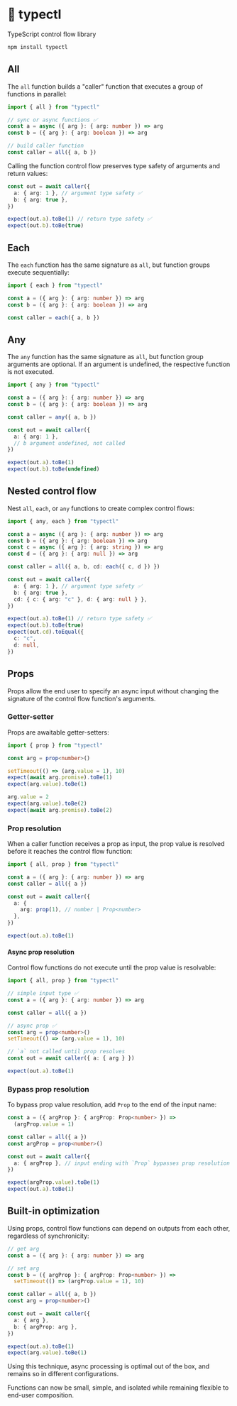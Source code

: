 # 🚰 typectl

TypeScript control flow library

```bash
npm install typectl
```

## All

The `all` function builds a "caller" function that executes a group of functions in parallel:

```typescript
import { all } from "typectl"

// sync or async functions ✅
const a = async ({ arg }: { arg: number }) => arg
const b = ({ arg }: { arg: boolean }) => arg

// build caller function
const caller = all({ a, b })
```

Calling the function control flow preserves type safety of arguments and return values:

```typescript
const out = await caller({
  a: { arg: 1 }, // argument type safety ✅
  b: { arg: true },
})

expect(out.a).toBe(1) // return type safety ✅
expect(out.b).toBe(true)
```

## Each

The `each` function has the same signature as `all`, but function groups execute sequentially:

```typescript
import { each } from "typectl"

const a = ({ arg }: { arg: number }) => arg
const b = ({ arg }: { arg: boolean }) => arg

const caller = each({ a, b })
```

## Any

The `any` function has the same signature as `all`, but function group arguments are optional. If an argument is undefined, the respective function is not executed.

```typescript
import { any } from "typectl"

const a = ({ arg }: { arg: number }) => arg
const b = ({ arg }: { arg: boolean }) => arg

const caller = any({ a, b })

const out = await caller({
  a: { arg: 1 },
  // b argument undefined, not called
})

expect(out.a).toBe(1)
expect(out.b).toBe(undefined)
```

## Nested control flow

Nest `all`, `each`, or `any` functions to create complex control flows:

```typescript
import { any, each } from "typectl"

const a = async ({ arg }: { arg: number }) => arg
const b = ({ arg }: { arg: boolean }) => arg
const c = async ({ arg }: { arg: string }) => arg
const d = ({ arg }: { arg: null }) => arg

const caller = all({ a, b, cd: each({ c, d }) })

const out = await caller({
  a: { arg: 1 }, // argument type safety ✅
  b: { arg: true },
  cd: { c: { arg: "c" }, d: { arg: null } },
})

expect(out.a).toBe(1) // return type safety ✅
expect(out.b).toBe(true)
expect(out.cd).toEqual({
  c: "c",
  d: null,
})
```

## Props

Props allow the end user to specify an async input without changing the signature of the control flow function's arguments.

### Getter-setter

Props are awaitable getter-setters:

```typescript
import { prop } from "typectl"

const arg = prop<number>()

setTimeout(() => (arg.value = 1), 10)
expect(await arg.promise).toBe(1)
expect(arg.value).toBe(1)

arg.value = 2
expect(arg.value).toBe(2)
expect(await arg.promise).toBe(2)
```

### Prop resolution

When a caller function receives a prop as input, the prop value is resolved before it reaches the control flow function:

```typescript
import { all, prop } from "typectl"

const a = ({ arg }: { arg: number }) => arg
const caller = all({ a })

const out = await caller({
  a: {
    arg: prop(1), // number | Prop<number>
  },
})

expect(out.a).toBe(1)
```

#### Async prop resolution

Control flow functions do not execute until the prop value is resolvable:

```typescript
import { all, prop } from "typectl"

// simple input type ✅
const a = ({ arg }: { arg: number }) => arg

const caller = all({ a })

// async prop ✅
const arg = prop<number>()
setTimeout(() => (arg.value = 1), 10)

// `a` not called until prop resolves
const out = await caller({ a: { arg } })

expect(out.a).toBe(1)
```

### Bypass prop resolution

To bypass prop value resolution, add `Prop` to the end of the input name:

```typescript
const a = ({ argProp }: { argProp: Prop<number> }) =>
  (argProp.value = 1)

const caller = all({ a })
const argProp = prop<number>()

const out = await caller({
  a: { argProp }, // input ending with `Prop` bypasses prop resolution
})

expect(argProp.value).toBe(1)
expect(out.a).toBe(1)
```

## Built-in optimization

Using props, control flow functions can depend on outputs from each other, regardless of synchronicity:

```typescript
// get arg
const a = ({ arg }: { arg: number }) => arg

// set arg
const b = ({ argProp }: { argProp: Prop<number> }) =>
  setTimeout(() => (argProp.value = 1), 10)

const caller = all({ a, b })
const arg = prop<number>()

const out = await caller({
  a: { arg },
  b: { argProp: arg },
})

expect(out.a).toBe(1)
expect(arg.value).toBe(1)
```

Using this technique, async processing is optimal out of the box, and remains so in different configurations.

Functions can now be small, simple, and isolated while remaining flexible to end-user composition.